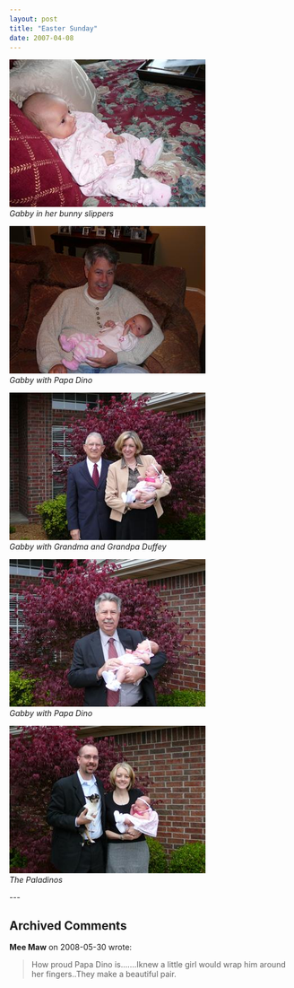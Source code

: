```yaml
---
layout: post
title: "Easter Sunday"
date: 2007-04-08
---
```


<p><img alt="Bunny Slippers" height="263" src="/assets/images/2007-04-08-P1000446(Custom).JPG" width="350"/><br/>
<em>Gabby in her bunny slippers</em></p>
<p><img alt="Gabby with Papa Dino" height="263" src="/assets/images/2007-04-08-P1000471(Custom).JPG" width="350"/><br/>
<em>Gabby with Papa Dino</em></p>
<p><img alt="Gabby with Grandma and Grandpa Duffey" height="263" src="/assets/images/2007-04-08-P1000487(Custom).JPG" width="350"/><br/>
<em>Gabby with Grandma and Grandpa Duffey</em></p>
<p><img alt="Gabby with Papa Dino" height="263" src="/assets/images/2007-04-08-P1000485(Custom).JPG" width="350"/><br/>
<em>Gabby with Papa Dino</em></p>
<p><img alt="The Paladinos" height="263" src="/assets/images/2007-04-08-P1000484(Custom).JPG" width="350"/><br/>
<em>The Paladinos</em></p>
---

## Archived Comments

**Mee Maw** on 2008-05-30 wrote:

> How proud Papa Dino is.......Iknew a little girl would wrap him around her fingers..They make a beautiful pair.<br>

